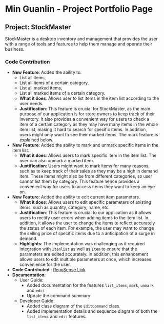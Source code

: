 # Min Guanlin - Project Portfolio Page

## Project: StockMaster

StockMaster is  a desktop inventory and management that provides the user with a range of tools and features to help them
manage and operate their business.

### Code Contribution
- **New Feature**: Added the ability to:
   - List all items,
   - List all items of a certain category,
   - List all marked items,
   - List all marked items of a certain category.
  - **What it does**: Allows user to list items in the item list according to the user needs.
  - **Justification**: This feature is crucial for StockMaster, as the main purpose of our application is for store owners
to keep track of their inventory. It also provides a convenient way for users to check a item of a certain category as 
they may have many items in the whole item list, making it hard to search for specific items. In addition, users might 
only want to see their marked items. The mark feature is explained below.
- **New Feature**: Added the ability to mark and unmark specific items in the item list.
   - **What it does**: Allows users to mark specific item in the item list. The user can also unmark a marked item.
   - **Justification**: Users might want to mark items for many reasons, such as to keep track of their sales as they 
  may be a high in demand item. These items might also be from different categories, so user cannot list them by 
  category. This feature hence provides a convenient way for users to access items they want to keep an eye on.
- **New Feature**: Added the ability to edit current item parameters.
  - **What it does**: Allows users to edit specific parameters of existing items, such as quantity, category, name, etc.
  - **Justification**: This feature is crucial to our application as it allows users to rectify user errors when 
  adding items to the item list. In addition, it allows the user to change the items to reflect accurately the status 
  of each item. For example, the user may want to change the selling price of specific items due to a anticipation of a
  surge in demand.
  - **Highlights**: The implementation was challenging as it required integration with `Itemlist` as well as `Item` to 
  ensure that the parameters are edited accurately. In addition, this enhancement allows users to edit multiple 
  parameters at once, which increases convenience for the user.
- **Code Contributed** : [RepoSense Link](https://nus-cs2113-ay2324s2.github.io/tp-dashboard/?search=&sort=groupTitle&sortWithin=title&timeframe=commit&mergegroup=&groupSelect=groupByRepos&breakdown=true&checkedFileTypes=docs~functional-code~test-code~other&since=2024-02-23&tabOpen=true&tabType=authorship&tabAuthor=Fureimi&tabRepo=AY2324S2-CS2113-T15-4%2Ftp%5Bmaster%5D&authorshipIsMergeGroup=false&authorshipFileTypes=docs~functional-code~test-code&authorshipIsBinaryFileTypeChecked=false&authorshipIsIgnoredFilesChecked=false)
- **Documentation**:
   - User Guide:
      - Added documentation for the features `list_items`, `mark`, `unmark` and `edit`
      - Update the command summary
   - Developer Guide:
      - Added class diagram of the `EditCommand` class.
      - Added implementation details and sequence diagram of both the `list_items` and `edit` features.